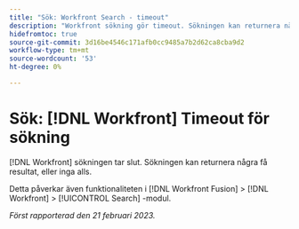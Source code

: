 ```yaml
---
title: "Sök: Workfront Search - timeout"
description: "Workfront sökning gör timeout. Sökningen kan returnera några få resultat, eller inga alls."
hidefromtoc: true
source-git-commit: 3d16be4546c171afb0cc9485a7b2d62ca8cba9d2
workflow-type: tm+mt
source-wordcount: '53'
ht-degree: 0%

---
```



# Sök: [!DNL Workfront] Timeout för sökning

<!--this issue is on WF and WFF TOCs-->

[!DNL Workfront] sökningen tar slut. Sökningen kan returnera några få resultat, eller inga alls.

Detta påverkar även funktionaliteten i [!DNL Workfront Fusion] > [!DNL Workfront] > [!UICONTROL Search] -modul.

_Först rapporterad den 21 februari 2023._

